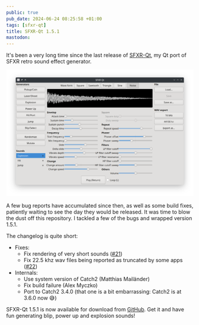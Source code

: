 ```yaml
---
public: true
pub_date: 2024-06-24 08:25:58 +01:00
tags: [sfxr-qt]
title: SFXR-Qt 1.5.1
mastodon:
---
```


It's been a very long time since the last release of [SFXR-Qt][], my Qt port of SFXR retro sound effect generator.

![SFXR-Qt in action](sfxr-qt.png)

A few bug reports have accumulated since then, as well as some build fixes, patiently waiting to see the day they would be released. It was time to blow the dust off this repository. I tackled a few of the bugs and wrapped version 1.5.1.

<!-- break -->

The changelog is quite short:

- Fixes:
    - Fix rendering of very short sounds ([#21][])
    - Fix 22.5 khz wav files being reported as truncated by some apps ([#22][])
- Internals:
    - Use system version of Catch2 (Matthias Mailänder)
    - Fix build failure (Alex Myczko)
    - Port to Catch2 3.4.0 (that one is a bit embarrassing: Catch2 is at 3.6.0 now 😅)

SFXR-Qt 1.5.1 is now available for download from [GitHub][release]. Get it and have fun generating blip, power up and explosion sounds!

[#21]: https://github.com/agateau/sfxr-qt/issues/21
[#22]: https://github.com/agateau/sfxr-qt/issues/22
[SFXR-Qt]: https://github.com/agateau/sfxr-qt
[release]: https://github.com/agateau/sfxr-qt/releases/1.5.1


